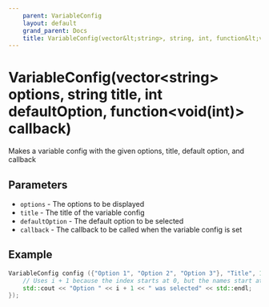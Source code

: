 ```yaml
---
    parent: VariableConfig
    layout: default
    grand_parent: Docs
    title: VariableConfig(vector&lt;string>, string, int, function&lt;void(int)>)
---
```

# VariableConfig(vector&lt;string> options, string title, int defaultOption, function&lt;void(int)> callback)
Makes a variable config with the given options, title, default option, and callback

## Parameters
- `options` - The options to be displayed
- `title` - The title of the variable config
- `defaultOption` - The default option to be selected
- `callback` - The callback to be called when the variable config is set

## Example
```cpp
VariableConfig config ({"Option 1", "Option 2", "Option 3"}, "Title", 1, [](int i) {
    // Uses i + 1 because the index starts at 0, but the names start at 1
    std::cout << "Option " << i + 1 << " was selected" << std::endl;
});
```